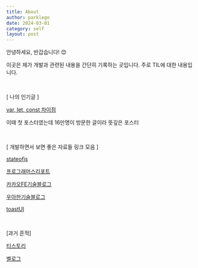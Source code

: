 ```yaml
---
title: About
author: parklego
date: 2024-03-01
category: self
layout: post
---
```


안녕하세요, 반갑습니다! 😊

이곳은 제가 개발과 관련된 내용을 간단히 기록하는 곳입니다. 주로 TIL에 대한 내용입니다.

<br />

[ 나의 인기글 ]

[var, let, const 차이점](https://velog.io/@bathingape/JavaScript-var-let-const-%EC%B0%A8%EC%9D%B4%EC%A0%90)

이때 첫 포스터였는데 16만명이 방문한 글이라 뜻깊은 포스터

<br />

[ 개발하면서 보면 좋은 자료들 링크 모음 ]

[stateofjs](https://2022.stateofjs.com/ko-KR/)

[프로그래머스리포트](https://programmers.co.kr/pages/survey)

[카카오FE기술블로그](https://fe-developers.kakaoent.com/)

[우아한기술블로그](https://techblog.woowahan.com/)

[toastUI](https://ui.toast.com/posts/ko)

<br />

[과거 흔적]

[티스토리](https://parklego.tistory.com)

[벨로그](https://velog.io/@bathingape)

